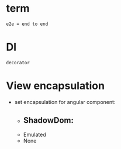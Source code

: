# term
    e2e = end to end
# DI
    decorator
# View encapsulation
- set encapsulation for angular component:
    - ShadowDom:
        - 
    - Emulated
    - None